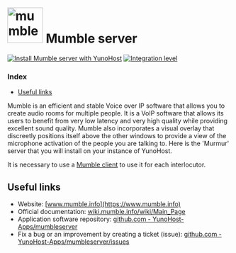 # <img src="/images/mumbleserver_logo.svg" height="80px" alt="mumbleserver's logo"> Mumble server

[![Install Mumble server with YunoHost](https://install-app.yunohost.org/install-with-yunohost.svg)](https://install-app.yunohost.org/?app=mumbleserver) [![Integration level](https://dash.yunohost.org/integration/mumbleserver.svg)](https://dash.yunohost.org/appci/app/mumbleserver)

### Index

- [Useful links](#useful-links)

Mumble is an efficient and stable Voice over IP software that allows you to create audio rooms for multiple people. It is a VoIP software that allows its users to benefit from very low latency and very high quality while providing excellent sound quality. Mumble also incorporates a visual overlay that discreetly positions itself above the other windows to provide a view of the microphone activation of the people you are talking to.
Here is the 'Murmur' server that you will install on your instance of YunoHost.

It is necessary to use a [Mumble client](https://wiki.mumble.info/wiki/3rd_Party_Applications) to use it for each interlocutor.


## Useful links

+ Website: [www.mumble.info](https://www.mumble.info)
+ Official documentation: [wiki.mumble.info/wiki/Main_Page](https://wiki.mumble.info/wiki/Main_Page)
+ Application software repository: [github.com - YunoHost-Apps/mumbleserver](https://github.com/YunoHost-Apps/mumbleserver_ynh)
+ Fix a bug or an improvement by creating a ticket (issue): [github.com - YunoHost-Apps/mumbleserver/issues](https://github.com/YunoHost-Apps/mumbleserver_ynh/issues)
